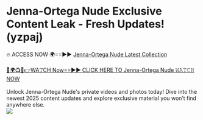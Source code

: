 # Jenna-Ortega Nude Exclusive Content Leak - Fresh Updates! (yzpaj)

🔥 ACCESS NOW 🌍==►► <a href="https://tinyurl.com/yc657z5k" rel="nofollow">Jenna-Ortega Nude Latest Collection</a>
<br><br>
[🔴🌍📺📱👉WA𝚃CH Now==►► CLICK HERE TO Jenna-Ortega Nude 𝚆𝙰𝚃𝙲𝙷 NOW](https://tinyurl.com/yc657z5k)
<br><br>
Unlock Jenna-Ortega Nude's private videos and photos today! Dive into the newest 2025 content updates and explore exclusive material you won’t find anywhere else.
<br>
<a href="https://tinyurl.com/yc657z5k" rel="nofollow" data-target="animated-image.originalLink"><img src="https://camo.githubusercontent.com/8a4f000d20f83aca3bf7ec5f350d767afa0574a8a352519fd8cfa583a6f93a33/68747470733a2f2f692e696d6775722e636f6d2f644a486b345a712e676966" data-canonical-src="https://i.imgur.com/dJHk4Zq.gif" style="max-width: 100%; display: inline-block;" data-target="animated-image.originalImage"></a>
<br>
